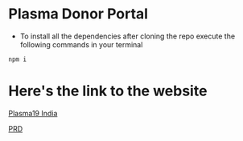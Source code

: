 # Plasma Donor Portal

- To install all the dependencies after cloning the repo execute the following commands in your terminal
```
npm i
```
# Here's the link to the website

[Plasma19 India](https://www.plasma19india.org/)

[PRD](https://docs.google.com/document/d/1zNCkUve7d38x43W1Ls6hhOGJwI78Sr-ZquPnuN-T_xQ/edit?usp=sharing)

